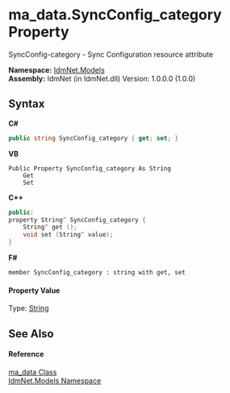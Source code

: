 # ma_data.SyncConfig_category Property 
 

SyncConfig-category - Sync Configuration resource attribute

**Namespace:**&nbsp;<a href="N_IdmNet_Models">IdmNet.Models</a><br />**Assembly:**&nbsp;IdmNet (in IdmNet.dll) Version: 1.0.0.0 (1.0.0)

## Syntax

**C#**<br />
``` C#
public string SyncConfig_category { get; set; }
```

**VB**<br />
``` VB
Public Property SyncConfig_category As String
	Get
	Set
```

**C++**<br />
``` C++
public:
property String^ SyncConfig_category {
	String^ get ();
	void set (String^ value);
}
```

**F#**<br />
``` F#
member SyncConfig_category : string with get, set

```


#### Property Value
Type: <a href="http://msdn2.microsoft.com/en-us/library/s1wwdcbf" target="_blank">String</a>

## See Also


#### Reference
<a href="T_IdmNet_Models_ma_data">ma_data Class</a><br /><a href="N_IdmNet_Models">IdmNet.Models Namespace</a><br />
